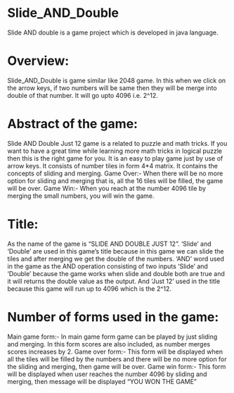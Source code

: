 # Slide_AND_Double
Slide AND double is a game project which is developed in java language.

# Overview:
Slide_AND_Double is  game similar like 2048 game. In this when we click on the arrow keys, if two numbers will be same then they will be merge into double of that number.
It will go upto 4096 i.e. 2^12. 

# Abstract of the game:
Slide AND Double Just 12 game is a related to puzzle and math tricks. If you want to have a great time while learning more math tricks in logical puzzle then this is the right game for you.
It is an easy to play game just by use of arrow keys. It consists of number tiles in form 4*4 matrix.
It contains the concepts of sliding and merging.
Game Over:-
When there will be no more option for sliding and merging that is, all the 16 tiles will be filled, the game will be over.
Game Win:-
When you reach at the number 4096 tile by merging the small numbers, you will win the game.

# Title:
As the name of the game is “SLIDE AND DOUBLE JUST 12”.
‘Slide’ and ‘Double’ are used in this game’s title because in this game we can slide the tiles and after merging we get the double of the numbers.
‘AND’ word used in the game as the AND operation consisting of two inputs ‘Slide’ and ‘Double’ because the game works when slide and double both are true and it will returns the double value as the output.
And ‘Just 12’ used in the title because this game will run up to 4096 which is the 2^12. 

# Number of forms used in the game:
Main game form:- In main game form game can be played by just sliding and merging. In this form scores are also included, as number merges scores increases by 2.
Game over form:- This form will be displayed when all the tiles will be filled by the numbers and there will be no more option for the sliding and merging, then game will be over.
Game win form:- This form will be displayed when user reaches the number 4096 by sliding and merging, then message will be displayed “YOU WON THE GAME”
